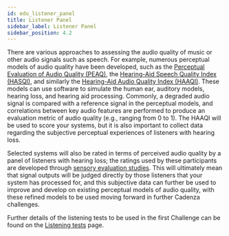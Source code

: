 ```yaml
---
id: edu_listener_panel
title: Listener Panel
sidebar_label: Listener Panel
sidebar_position: 4.2
---
```


There are various approaches to assessing the audio quality of music or other audio signals such as speech. For example, numerous perceptual models of audio quality have been developed, such as the [Perceptual Evaluation of Audio Quality (PEAQ)](https://en.wikipedia.org/wiki/Perceptual_Evaluation_of_Audio_Quality), the [Hearing-Aid Speech Quality Index (HASQI)](https://en.wikipedia.org/wiki/Hearing-Aid_Speech_Quality_Index), and similarly the [Hearing-Aid Audio Quality Index (HAAQI)](https://www.ncbi.nlm.nih.gov/pmc/articles/PMC4849486/). These models can use software to simulate the human ear, auditory models, hearing loss, and hearing aid processing. Commonly, a degraded audio signal is compared with a reference signal in the perceptual models, and correlations between key audio features are performed to produce an evaluation metric of audio quality (e.g., ranging from 0 to 1). The HAAQI will be used to score your systems, but it is also important to collect data regarding the subjective perceptual experiences of listeners with hearing loss. 

Selected systems will also be rated in terms of perceived audio quality by a panel of listeners with hearing loss; the ratings used by these participants are developed through [sensory evaluation studies](\\edu_PT_sensory_evaluation.md). This will ultimately mean that signal outputs will be judged directly by those listeners that your system has processed for, and this subjective data can further be used to improve and develop on existing perceptual models of audio quality, with these refined models to be used moving forward in further Cadenza challenges.

Further details of the listening tests to be used in the first Challenge can be found on the [Listening tests](docs\cadenza1\Data\cc1_listening_tests.md) page.

